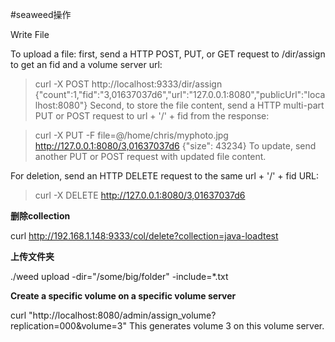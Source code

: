 #seaweed操作


Write File

To upload a file: first, send a HTTP POST, PUT, or GET request to /dir/assign to get an fid and a volume server url:

> curl -X POST http://localhost:9333/dir/assign
{"count":1,"fid":"3,01637037d6","url":"127.0.0.1:8080","publicUrl":"localhost:8080"}
Second, to store the file content, send a HTTP multi-part PUT or POST request to url + '/' + fid from the response:

> curl -X PUT -F file=@/home/chris/myphoto.jpg http://127.0.0.1:8080/3,01637037d6
{"size": 43234}
To update, send another PUT or POST request with updated file content.

For deletion, send an HTTP DELETE request to the same url + '/' + fid URL:

> curl -X DELETE http://127.0.0.1:8080/3,01637037d6


**删除collection**

curl http://192.168.1.148:9333/col/delete?collection=java-loadtest

**上传文件夹**

./weed upload -dir="/some/big/folder" -include=*.txt

**Create а specific volume on a specific volume server**

curl "http://localhost:8080/admin/assign_volume?replication=000&volume=3"
This generates volume 3 on this volume server.